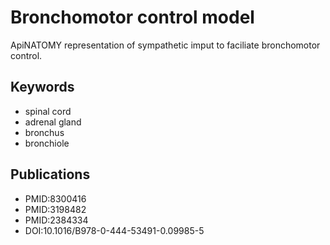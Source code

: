 # Bronchomotor control model

ApiNATOMY representation of sympathetic imput to faciliate bronchomotor control.

## Keywords
* spinal cord
* adrenal gland
* bronchus
* bronchiole

## Publications
* PMID:8300416
* PMID:3198482
* PMID:2384334
* DOI:10.1016/B978-0-444-53491-0.09985-5
